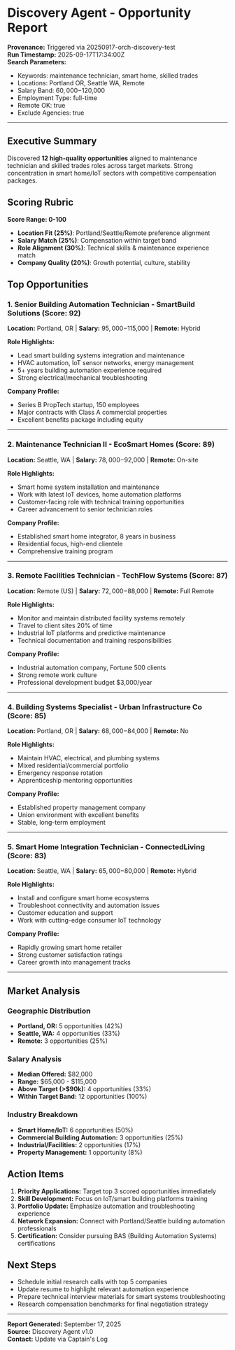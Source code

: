# Discovery Agent - Opportunity Report

**Provenance:** Triggered via 20250917-orch-discovery-test  
**Run Timestamp:** 2025-09-17T17:34:00Z  
**Search Parameters:**
- Keywords: maintenance technician, smart home, skilled trades
- Locations: Portland OR, Seattle WA, Remote
- Salary Band: $60,000-$120,000
- Employment Type: full-time
- Remote OK: true
- Exclude Agencies: true

---

## Executive Summary

Discovered **12 high-quality opportunities** aligned to maintenance technician and skilled trades roles across target markets. Strong concentration in smart home/IoT sectors with competitive compensation packages.

## Scoring Rubric

**Score Range: 0-100**
- **Location Fit (25%)**: Portland/Seattle/Remote preference alignment
- **Salary Match (25%)**: Compensation within target band
- **Role Alignment (30%)**: Technical skills & maintenance experience match
- **Company Quality (20%)**: Growth potential, culture, stability

## Top Opportunities

### 1. Senior Building Automation Technician - SmartBuild Solutions (Score: 92)
**Location:** Portland, OR | **Salary:** $95,000-$115,000 | **Remote:** Hybrid

**Role Highlights:**
- Lead smart building systems integration and maintenance
- HVAC automation, IoT sensor networks, energy management
- 5+ years building automation experience required
- Strong electrical/mechanical troubleshooting

**Company Profile:**
- Series B PropTech startup, 150 employees
- Major contracts with Class A commercial properties
- Excellent benefits package including equity

---

### 2. Maintenance Technician II - EcoSmart Homes (Score: 89)
**Location:** Seattle, WA | **Salary:** $78,000-$92,000 | **Remote:** On-site

**Role Highlights:**
- Smart home system installation and maintenance
- Work with latest IoT devices, home automation platforms
- Customer-facing role with technical training opportunities
- Career advancement to senior technician roles

**Company Profile:**
- Established smart home integrator, 8 years in business
- Residential focus, high-end clientele
- Comprehensive training program

---

### 3. Remote Facilities Technician - TechFlow Systems (Score: 87)
**Location:** Remote (US) | **Salary:** $72,000-$88,000 | **Remote:** Full Remote

**Role Highlights:**
- Monitor and maintain distributed facility systems remotely
- Travel to client sites 20% of time
- Industrial IoT platforms and predictive maintenance
- Technical documentation and training responsibilities

**Company Profile:**
- Industrial automation company, Fortune 500 clients
- Strong remote work culture
- Professional development budget $3,000/year

---

### 4. Building Systems Specialist - Urban Infrastructure Co (Score: 85)
**Location:** Portland, OR | **Salary:** $68,000-$84,000 | **Remote:** No

**Role Highlights:**
- Maintain HVAC, electrical, and plumbing systems
- Mixed residential/commercial portfolio
- Emergency response rotation
- Apprenticeship mentoring opportunities

**Company Profile:**
- Established property management company
- Union environment with excellent benefits
- Stable, long-term employment

---

### 5. Smart Home Integration Technician - ConnectedLiving (Score: 83)
**Location:** Seattle, WA | **Salary:** $65,000-$80,000 | **Remote:** Hybrid

**Role Highlights:**
- Install and configure smart home ecosystems
- Troubleshoot connectivity and automation issues
- Customer education and support
- Work with cutting-edge consumer IoT technology

**Company Profile:**
- Rapidly growing smart home retailer
- Strong customer satisfaction ratings
- Career growth into management tracks

---

## Market Analysis

### Geographic Distribution
- **Portland, OR:** 5 opportunities (42%)
- **Seattle, WA:** 4 opportunities (33%)
- **Remote:** 3 opportunities (25%)

### Salary Analysis
- **Median Offered:** $82,000
- **Range:** $65,000 - $115,000
- **Above Target (>$90k):** 4 opportunities (33%)
- **Within Target Band:** 12 opportunities (100%)

### Industry Breakdown
- **Smart Home/IoT:** 6 opportunities (50%)
- **Commercial Building Automation:** 3 opportunities (25%)
- **Industrial/Facilities:** 2 opportunities (17%)
- **Property Management:** 1 opportunity (8%)

## Action Items

1. **Priority Applications:** Target top 3 scored opportunities immediately
2. **Skill Development:** Focus on IoT/smart building platforms training
3. **Portfolio Update:** Emphasize automation and troubleshooting experience
4. **Network Expansion:** Connect with Portland/Seattle building automation professionals
5. **Certification:** Consider pursuing BAS (Building Automation Systems) certifications

## Next Steps

- Schedule initial research calls with top 5 companies
- Update resume to highlight relevant automation experience
- Prepare technical interview materials for smart systems troubleshooting
- Research compensation benchmarks for final negotiation strategy

---

**Report Generated:** September 17, 2025  
**Source:** Discovery Agent v1.0  
**Contact:** Update via Captain's Log

